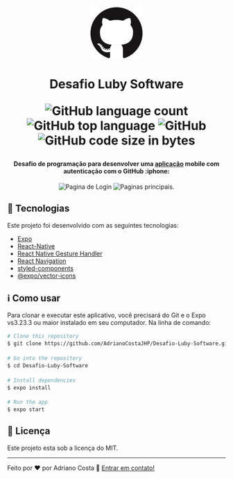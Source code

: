 
<h1 align = "center">
<br>
  <img src = "src/images/GitHub-Mark-120px-plus.png" alt = "Desafio Luby Software" width = "120">
<br>
<br>
Desafio Luby Software
<p align = "center">
  <img alt="GitHub language count" src="https://img.shields.io/github/languages/count/AdrianoCostaJHP/Desafio-Luby-Software">
  <img alt="GitHub top language" src="https://img.shields.io/github/languages/top/AdrianoCostaJHP/Desafio-Luby-Software">
  <img alt="GitHub" src="https://img.shields.io/github/license/AdrianoCostaJHP/Desafio-Luby-Software">
  <img alt="GitHub code size in bytes" src="https://img.shields.io/github/languages/code-size/adrianocostaJHP/Desafio-Luby-Software?style=social">
</p>
</h1>
<h4 align="center">
  <p align = "center">Desafio de programação para desenvolver uma <a href="https://xd.adobe.com/view/1798f30c-7746-444c-bffa-91b29835eef5-42cb/">aplicação</a> mobile com autenticação com o GitHub :iphone:<p/> 
</h4>

<p align="center">
  <img src="assets/loginPage-gif.gif" alt="Pagina de Login" >
  <img src="assets/MainPages-gif.gif" alt="Paginas principais." >
</p>






## :rocket: Tecnologias
Este projeto foi desenvolvido com as seguintes tecnologias:

-  [Expo](https://expo.io/)
-  [React-Native](https://facebook.github.io/react-native/)
-  [React Native Gesture Handler](https://kmagiera.github.io/react-native-gesture-handler/)
-  [React Navigation](https://reactnavigation.org/)
-  [styled-components](https://www.styled-components.com/)
-  [@expo/vector-icons](https://expo.github.io/vector-icons/)

## :information_source: Como usar

Para clonar e executar este aplicativo, você precisará do Git e o Expo vs3.23.3 ou maior instalado em seu computador. Na linha de comando:

```bash
# Clone this repository
$ git clone https://github.com/AdrianoCostaJHP/Desafio-Luby-Software.git

# Go into the repository
$ cd Desafio-Luby-Software

# Install dependencies
$ expo install

# Run the app 
$ expo start
```

## :memo: Licença
Este projeto esta sob a licença do MIT.

---

Feito por ♥ por Adriano Costa :wave: [Entrar em contato!](https://www.linkedin.com/in/adriano-costa-101395141/)
